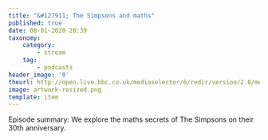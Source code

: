 ```yaml
---
title: "&#127911; The Simpsons and maths"
published: true
date: 08-01-2020 20:39
taxonomy:
    category:
        - stream
    tag:
        - podcasts
header_image: '0'
theurl: http://open.live.bbc.co.uk/mediaselector/6/redir/version/2.0/mediaset/audio-nondrm-download/proto/http/vpid/p07yjvrg.mp3
image: artwork-resized.png
template: item
--- 
```

Episode summary: We explore the maths secrets of The Simpsons on their 30th anniversary.
